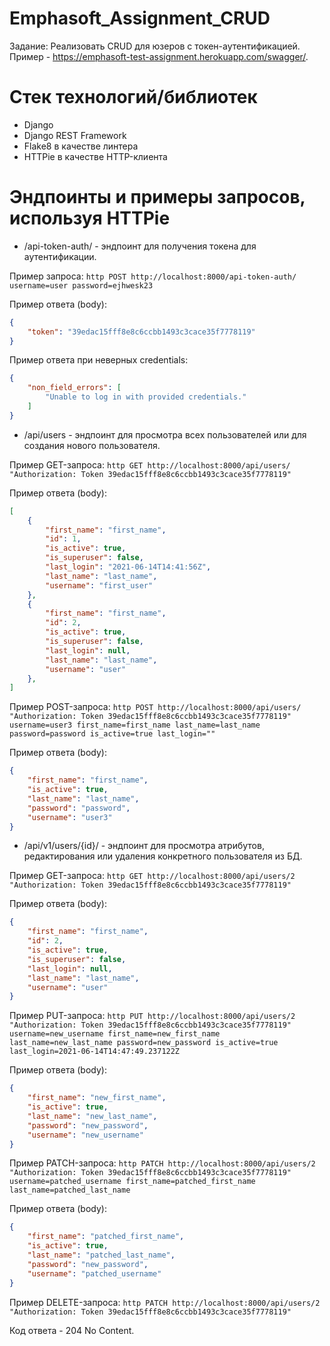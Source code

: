 # Emphasoft_Assignment_CRUD
 
Задание: Реализовать CRUD для юзеров с токен-аутентификацией. Пример - https://emphasoft-test-assignment.herokuapp.com/swagger/.

# Стек технологий/библиотек

- Django
- Django REST Framework
- Flake8 в качестве линтера
- HTTPie в качестве HTTP-клиента

# Эндпоинты и примеры запросов, используя HTTPie

- /api-token-auth/ - эндпоинт для получения токена для аутентификации.

Пример запроса: 
`http POST http://localhost:8000/api-token-auth/ username=user password=ejhwesk23`

Пример ответа (body):
```json
{
    "token": "39edac15fff8e8c6ccbb1493c3cace35f7778119"
}
```

Пример ответа при неверных credentials:
```json
{
    "non_field_errors": [
        "Unable to log in with provided credentials."
    ]
}
```

- /api/users - эндпоинт для просмотра всех пользователей или для создания нового пользователя.

Пример GET-запроса:
`http GET http://localhost:8000/api/users/ "Authorization: Token 39edac15fff8e8c6ccbb1493c3cace35f7778119"`

Пример ответа (body):
```json
[
    {
        "first_name": "first_name",
        "id": 1,
        "is_active": true,
        "is_superuser": false,
        "last_login": "2021-06-14T14:41:56Z",
        "last_name": "last_name",
        "username": "first_user"
    },
    {
        "first_name": "first_name",
        "id": 2,
        "is_active": true,
        "is_superuser": false,
        "last_login": null,
        "last_name": "last_name",
        "username": "user"
    },
]
```
Пример POST-запроса:
`http POST http://localhost:8000/api/users/ "Authorization: Token 39edac15fff8e8c6ccbb1493c3cace35f7778119" username=user3 first_name=first_name last_name=last_name password=password is_active=true last_login=""`

Пример ответа (body):
```json
{
    "first_name": "first_name",
    "is_active": true,
    "last_name": "last_name",
    "password": "password",
    "username": "user3"
}
```

- /api/v1/users/{id}/ - эндпоинт для просмотра атрибутов, редактирования или удаления конкретного пользователя из БД.

Пример GET-запроса:
`http GET http://localhost:8000/api/users/2 "Authorization: Token 39edac15fff8e8c6ccbb1493c3cace35f7778119"`

Пример ответа (body):
```json
{
    "first_name": "first_name",
    "id": 2,
    "is_active": true,
    "is_superuser": false,
    "last_login": null,
    "last_name": "last_name",
    "username": "user"
}
```

Пример PUT-запроса:
`http PUT http://localhost:8000/api/users/2 "Authorization: Token 39edac15fff8e8c6ccbb1493c3cace35f7778119" username=new_username first_name=new_first_name last_name=new_last_name password=new_password is_active=true last_login=2021-06-14T14:47:49.237122Z`

Пример ответа (body):
```json
{
    "first_name": "new_first_name",
    "is_active": true,
    "last_name": "new_last_name",
    "password": "new_password",
    "username": "new_username"
}
```

Пример PATCH-запроса:
`http PATCH http://localhost:8000/api/users/2 "Authorization: Token 39edac15fff8e8c6ccbb1493c3cace35f7778119" username=patched_username first_name=patched_first_name last_name=patched_last_name`

Пример ответа (body):
```json
{
    "first_name": "patched_first_name",
    "is_active": true,
    "last_name": "patched_last_name",
    "password": "new_password",
    "username": "patched_username"
}
```

Пример DELETE-запроса:
`http PATCH http://localhost:8000/api/users/2 "Authorization: Token 39edac15fff8e8c6ccbb1493c3cace35f7778119"`

Код ответа - 204 No Content.
